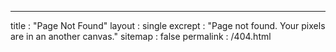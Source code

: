 -------
title : "Page Not Found"
layout : single
excrept : "Page not found. Your pixels are in an another canvas."
sitemap : false
permalink : /404.html
